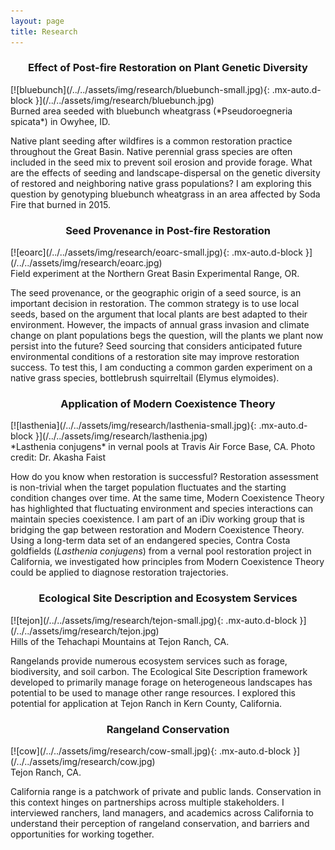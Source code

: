 ```yaml
---
layout: page
title: Research
---
```

<h3 style="text-align: center">
Effect of Post-fire Restoration on Plant Genetic Diversity
</h3>
[![bluebunch](/../../assets/img/research/bluebunch-small.jpg){: .mx-auto.d-block }](/../../assets/img/research/bluebunch.jpg)
<div class="caption">
Burned area seeded with bluebunch wheatgrass (*Pseudoroegneria spicata*) in Owyhee, ID.
</div>

Native plant seeding after wildfires is a common restoration practice throughout the Great Basin. Native perennial grass species are often included in the seed mix to prevent soil erosion and provide forage. What are the effects of seeding and landscape-dispersal on the genetic diversity of restored and neighboring native grass populations? I am exploring this question by genotyping bluebunch wheatgrass in an area affected by Soda Fire that burned in 2015.

<h3 style="text-align: center">
Seed Provenance in Post-fire Restoration
</h3>
[![eoarc](/../../assets/img/research/eoarc-small.jpg){: .mx-auto.d-block }](/../../assets/img/research/eoarc.jpg)
<div class="caption">
Field experiment at the Northern Great Basin Experimental Range, OR.
</div>

The seed provenance, or the geographic origin of a seed source, is an important decision in restoration. The common strategy is to use local seeds, based on the argument that local plants are best adapted to their environment. However, the impacts of annual grass invasion and climate change on plant populations begs the question, will the plants we plant now persist into the future? Seed sourcing that considers anticipated future environmental conditions of a restoration site may improve restoration success. To test this, I am conducting a common garden experiment on a native grass species, bottlebrush squirreltail (Elymus elymoides).

<h3 style="text-align: center">
Application of Modern Coexistence Theory
</h3>
[![lasthenia](/../../assets/img/research/lasthenia-small.jpg){: .mx-auto.d-block }](/../../assets/img/research/lasthenia.jpg)
<div class="caption">
*Lasthenia conjugens* in vernal pools at Travis Air Force Base, CA. Photo credit: Dr. Akasha Faist
</div>

How do you know when restoration is successful? Restoration assessment is non-trivial when the target population fluctuates and the starting condition changes over time. At the same time, Modern Coexistence Theory has highlighted that fluctuating environment and species interactions can maintain species coexistence. I am part of an iDiv working group that is bridging the gap between restoration and Modern Coexistence Theory. Using a long-term data set of an endangered species, Contra Costa goldfields (*Lasthenia conjugens*) from a vernal pool restoration project in California, we investigated how principles from Modern Coexistence Theory could be applied to diagnose restoration trajectories. 

<h3 style="text-align: center">
Ecological Site Description and Ecosystem Services
</h3>
[![tejon](/../../assets/img/research/tejon-small.jpg){: .mx-auto.d-block }](/../../assets/img/research/tejon.jpg)
<div class="caption">
Hills of the Tehachapi Mountains at Tejon Ranch, CA.
</div>

Rangelands provide numerous ecosystem services such as forage, biodiversity, and soil carbon. The Ecological Site Description framework developed to primarily manage forage on heterogeneous landscapes has potential to be used to manage other range resources. I explored this potential for application at Tejon Ranch in Kern County, California. 

<!---
stuff here that I might wanna keep later but don't want to show
-->

<h3 style="text-align: center">
Rangeland Conservation
</h3>
[![cow](/../../assets/img/research/cow-small.jpg){: .mx-auto.d-block }](/../../assets/img/research/cow.jpg)
<div class="caption">
Tejon Ranch, CA.
</div>

California range is a patchwork of private and public lands. Conservation in this context hinges on partnerships across multiple stakeholders. I interviewed ranchers, land managers, and academics across California to understand their perception of rangeland conservation, and barriers and opportunities for working together.





